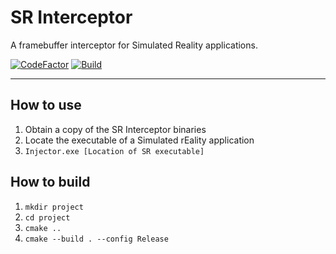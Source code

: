 # SR Interceptor

A framebuffer interceptor for Simulated Reality applications.

[![CodeFactor](https://www.codefactor.io/repository/github/r00tdroid/srintercept/badge)](https://www.codefactor.io/repository/github/r00tdroid/srintercept)
[![Build](https://github.com/R00tDroid/SrIntercept/actions/workflows/build.yml/badge.svg)](https://github.com/R00tDroid/SrIntercept/actions/workflows/build.yml)

---

## How to use
1. Obtain a copy of the SR Interceptor binaries
2. Locate the executable of a Simulated rEality application
3. `Injector.exe [Location of SR executable]`

## How to build
1. `mkdir project`
2. `cd project`
3. `cmake ..`
4. `cmake --build . --config Release`
